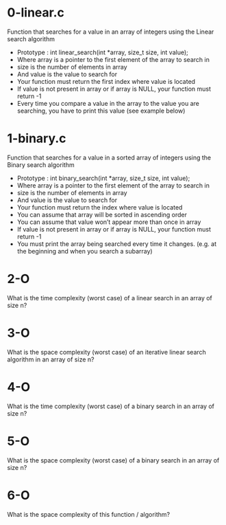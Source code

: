 # 0-linear.c
Function that searches for a value in an array of integers using the Linear search algorithm
- Prototype : int linear_search(int *array, size_t size, int value);
- Where array is a pointer to the first element of the array to search in
- size is the number of elements in array
- And value is the value to search for
- Your function must return the first index where value is located
- If value is not present in array or if array is NULL, your function must return -1
- Every time you compare a value in the array to the value you are searching, you have to print this value (see example below)

# 1-binary.c
Function that searches for a value in a sorted array of integers using the Binary search algorithm
- Prototype : int binary_search(int *array, size_t size, int value);
- Where array is a pointer to the first element of the array to search in
- size is the number of elements in array
- And value is the value to search for
- Your function must return the index where value is located
- You can assume that array will be sorted in ascending order
- You can assume that value won’t appear more than once in array
- If value is not present in array or if array is NULL, your function must return -1
- You must print the array being searched every time it changes. (e.g. at the beginning and when you search a subarray)

# 2-O
What is the time complexity (worst case) of a linear search in an array of size n?

# 3-O
What is the space complexity (worst case) of an iterative linear search algorithm in an array of size n?

# 4-O
What is the time complexity (worst case) of a binary search in an array of size n?

# 5-O
What is the space complexity (worst case) of a binary search in an array of size n?

# 6-O
What is the space complexity of this function / algorithm?
